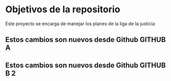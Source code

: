 # Objetivos de la repositorio

Este proyecto se encarga de manejar los planes de la liga de la justicia


## Estos cambios son nuevos desde Github GITHUB A
## Estos cambios son nuevos desde Github GITHUB B 2
